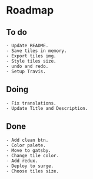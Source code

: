 # Roadmap

## To do
    - Update README.
    - Save tiles in memory.
    - Export tiles img.
    - Style tiles size.
    - undo and redo.
    - Setup Travis.
    
## Doing    
    - Fix translations.
    - Update Title and Description.

## Done
    - Add clean btn.
    - Color palete.
    - Move to gatsby.
    - Change tile color.    
    - Add redux.
    - Deploy to surge.
    - Choose tiles size.
